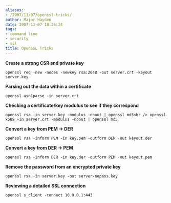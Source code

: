 ```yaml
---
aliases:
- /2007/11/07/openssl-tricks/
author: Major Hayden
date: 2007-11-07 18:26:24
tags:
- command line
- security
- ssl
title: OpenSSL Tricks
---
```


**Create a strong CSR and private key**
  
`openssl req -new -nodes -newkey rsa:2048 -out server.crt -keyout server.key`

**Parsing out the data within a certificate**
  
`openssl asn1parse -in server.crt`

**Checking a certificate/key modulus to see if they correspond**
  
`openssl rsa -in server.key -modulus -noout | openssl md5<br />
openssl x509 -in server.crt -modulus -noout | openssl md5`

**Convert a key from PEM -> DER**
  
`openssl rsa -inform PEM -in key.pem -outform DER -out keyout.der`

**Convert a key from DER -> PEM**
  
`openssl rsa -inform DER -in key.der -outform PEM -out keyout.pem`

**Remove the password from an encrypted private key**
  
`openssl rsa -in server.key -out server-nopass.key`

**Reviewing a detailed SSL connection**
  
`openssl s_client -connect 10.0.0.1:443`